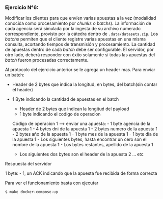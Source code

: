 ### Ejercicio N°6:
Modificar los clientes para que envíen varias apuestas a la vez (modalidad conocida como procesamiento por _chunks_ o _batchs_). La información de cada agencia será simulada por la ingesta de su archivo numerado correspondiente, provisto por la cátedra dentro de `.data/datasets.zip`.
Los _batchs_ permiten que el cliente registre varias apuestas en una misma consulta, acortando tiempos de transmisión y procesamiento. La cantidad de apuestas dentro de cada _batch_ debe ser configurable.
El servidor, por otro lado, deberá responder con éxito solamente si todas las apuestas del _batch_ fueron procesadas correctamente.

Al protocolo del ejercicio anterior se le agrega un header mas. Para enviar un batch:

- Header de 2 bytes que indica la longitud, en bytes, del batch(sin contar el header)
- 1 Byte indicando la cantidad de apuestas en el batch

    - Header de 2 bytes que indican la longitud del payload
    - 1 byte indicando el codigo de operacion

    Código de operacion 1 --> enviar una apuesta:
        - 1 byte agencia de la apuesta 1
        - 4 bytes dni de la apuesta 1
        - 2 bytes numero de la apuesta 1
        - 2 bytes año de la apuesta 1
        - 1 byte mes de la apuesta 1
        - 1 byte dia de la apuesta 1
        - Los siguientes bytes, hasta encontrar un cero son el nombre de la apuesta 1
        - Los bytes restantes, apellido de la apuesta 1

    - Los siguientes dos bytes son el header de la apuesta 2
    ... etc

Respuesta del servidor

1 byte:
    - 1, un ACK indicando que la apuesta fue recibida de forma correcta

Para ver el funcionamiento basta con ejecutar 

```console
$ make docker-compose-up
```
